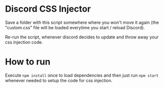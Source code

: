 # Discord CSS Injector
Save a folder with this script somewhere where you won't move it again (the "custom.css" file will be loaded everytime you start / reload Discord).

Re-run the script, whenever discord decides to update and throw away your css injection code.

# How to run
Execute `npm install` once to load dependencies and then just run `npm start` whenever needed to setup the code for css injection.
